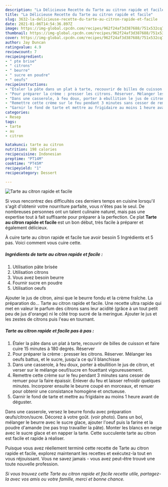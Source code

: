 ```yaml
---
description: "La Délicieuse Recette du Tarte au citron rapide et facile"
title: "La Délicieuse Recette du Tarte au citron rapide et facile"
slug: 3632-la-delicieuse-recette-du-tarte-au-citron-rapide-et-facile
date: 2021-01-06T14:54:36.897Z
image: https://img-global.cpcdn.com/recipes/962f24af3d387688/751x532cq70/tarte-au-citron-rapide-et-facile-photo-principale-de-la-recette.jpg
thumbnail: https://img-global.cpcdn.com/recipes/962f24af3d387688/751x532cq70/tarte-au-citron-rapide-et-facile-photo-principale-de-la-recette.jpg
cover: https://img-global.cpcdn.com/recipes/962f24af3d387688/751x532cq70/tarte-au-citron-rapide-et-facile-photo-principale-de-la-recette.jpg
author: Jay Duncan
ratingvalue: 4.9
reviewcount: 7
recipeingredient:
- " pte brise"
- " citrons"
- " beurre"
- " sucre en poudre"
- " oeufs"
recipeinstructions:
- "Étaler la pâte dans un plat à tarte, recouvrir de billes de cuisson et faire cuire 15 minutes à 180 degrés. Réserver"
- "Pour préparer la crème : presser les citrons. Réserver. Mélanger les oeufs battus, et le sucre, jusqu&#39;a ce qu&#39;il blanchisse"
- "Dans une casserole, à feu doux, porter à ebullition le jus de citron, et verser sur le mélange oeuf/sucre en fouettant vigoureusement."
- "Remettre cette crème sur le feu pendant 3 minutes sans cesser de remuer pour la faire épaissir. Enlever du feu et laisser refroidir quelques minutes. Incorporer ensuite le beurre coupé en morceaux, et remuer pour obtenir une consistance homogène et onctueuse."
- "Garnir le fond de tarte et mettre au frigidaire au moins 1 heure avant de déguster."
categories:
- Resep
tags:
- tarte
- au
- citron

katakunci: tarte au citron 
nutrition: 198 calories
recipecuisine: Indonesian
preptime: "PT14M"
cooktime: "PT45M"
recipeyield: "1"
recipecategory: Dessert

---
```



![Tarte au citron rapide et facile](https://img-global.cpcdn.com/recipes/962f24af3d387688/751x532cq70/tarte-au-citron-rapide-et-facile-photo-principale-de-la-recette.jpg)

Si vous rencontrez des difficultés ces derniers temps en cuisine lorsqu'il s'agit d'obtenir votre nourriture parfaite, vous n'êtes pas le seul. De nombreuses personnes ont un talent culinaire naturel, mais pas une expertise tout à fait suffisante pour préparer à la perfection. Ce plat <strong> Tarte au citron rapide et facile </strong> est un bon début, très facile à préparer et également délicieux.

<!--inarticleads1-->

À cuire tarte au citron rapide et facile tue avoir besoin 5 Ingrédients et 5 pas. Voici comment vous cuire cette.

##### Ingrédients de tarte au citron rapide et facile :

1. Utilisation  pâte brisée
1. Utilisation  citrons
1. Vous avez besoin  beurre
1. Fournir  sucre en poudre
1. Utilisation  oeufs


Ajouter le jus de citron, ainsi que le beurre fondu et la crème fraîche. La préparation do… Tarte au citron rapide et facile. Une recette ultra rapide qui met en valeur le parfum des citrons sans leur acidité (grâce à un tout petit peu de jus d&#39;orange) ni le côté trop sucré de la meringue. Ajouter le jus et les zestes de citrons puis l&#39;eau en tournant. 

<!--inarticleads2-->

##### Tarte au citron rapide et facile pas à pas :

1. Étaler la pâte dans un plat à tarte, recouvrir de billes de cuisson et faire cuire 15 minutes à 180 degrés. Réserver
1. Pour préparer la crème : presser les citrons. Réserver. Mélanger les oeufs battus, et le sucre, jusqu&#39;a ce qu&#39;il blanchisse
1. Dans une casserole, à feu doux, porter à ebullition le jus de citron, et verser sur le mélange oeuf/sucre en fouettant vigoureusement.
1. Remettre cette crème sur le feu pendant 3 minutes sans cesser de remuer pour la faire épaissir. Enlever du feu et laisser refroidir quelques minutes. Incorporer ensuite le beurre coupé en morceaux, et remuer pour obtenir une consistance homogène et onctueuse.
1. Garnir le fond de tarte et mettre au frigidaire au moins 1 heure avant de déguster.


Dans une casserole, versez le beurre fondu avec préparation œufs/citron/sucre. Décorez à votre goût. (voir photo). Dans un bol, mélanger le beurre avec le sucre glace, ajouter l&#39;oeuf puis la farine et la poudre d&#39;amande (ne pas trop travailler la pâte). Monter les blancs en neige avec le sucre glace et en napper la tarte. Cette succulente tarte au citron est facile et rapide à réaliser. 

<!--inarticleads1-->

<p>
Puisque vous avez réellement terminé cette recette de Tarte au citron rapide et facile, explorez maintenant les recettes et exécutez-la tout en vous réjouissant. Vous ne savez jamais - vous avez peut-être trouvé une toute nouvelle profession.
</p>

<p>
<i>Si vous trouvez cette Tarte au citron rapide et facile recette utile, partagez-la avec vos amis ou votre famille, merci et bonne chance.</i>
</p>
